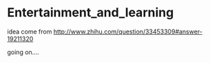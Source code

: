 # Entertainment_and_learning

idea come from http://www.zhihu.com/question/33453309#answer-19211320

going on....
